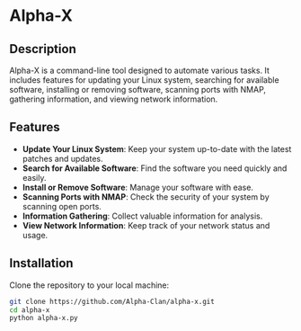 # Alpha-X

## Description

Alpha-X is a command-line tool designed to automate various tasks. It includes features for updating your Linux system, searching for available software, installing or removing software, scanning ports with NMAP, gathering information, and viewing network information.

## Features

- **Update Your Linux System**: Keep your system up-to-date with the latest patches and updates.
- **Search for Available Software**: Find the software you need quickly and easily.
- **Install or Remove Software**: Manage your software with ease.
- **Scanning Ports with NMAP**: Check the security of your system by scanning open ports.
- **Information Gathering**: Collect valuable information for analysis.
- **View Network Information**: Keep track of your network status and usage.

## Installation

Clone the repository to your local machine:

```bash
git clone https://github.com/Alpha-Clan/alpha-x.git
cd alpha-x
python alpha-x.py
